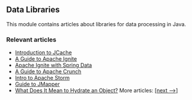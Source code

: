 ## Data Libraries

This module contains articles about libraries for data processing in Java.

### Relevant articles
- [Introduction to JCache](https://www.baeldung.com/jcache)
- [A Guide to Apache Ignite](https://www.baeldung.com/apache-ignite)
- [Apache Ignite with Spring Data](https://www.baeldung.com/apache-ignite-spring-data)
- [A Guide to Apache Crunch](https://www.baeldung.com/apache-crunch)
- [Intro to Apache Storm](https://www.baeldung.com/apache-storm)
- [Guide to JMapper](https://www.baeldung.com/jmapper)
- [What Does It Mean to Hydrate an Object?](https://www.baeldung.com/java-object-hydration)
More articles: [[next -->]](/../libraries-data-2)
